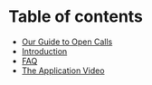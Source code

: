 # Table of contents

* [Our Guide to Open Calls](README.md)
* [Introduction](introduction.md)
* [FAQ](faq.md)
* [The Application Video](video.md)

